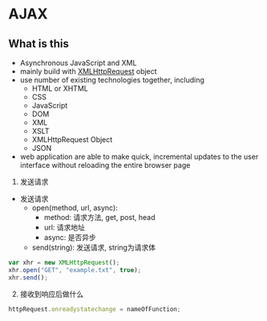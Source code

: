 # AJAX

## What is this

- Asynchronous JavaScript and XML
- mainly build with [XMLHttpRequest](javascript-bom-xmlhttprequest.md) object
- use number of existing technologies together, including
  - HTML or XHTML
  - CSS
  - JavaScript
  - DOM
  - XML
  - XSLT
  - XMLHttpRequest Object
  - JSON
- web application are able to make quick, incremental updates to the user interface without reloading the entire browser page

1. 发送请求

- 发送请求
  - open(method, url, async): 
    - method: 请求方法, get, post, head
    - url: 请求地址
    - async: 是否异步
  - send(string): 发送请求, string为请求体

```javascript
var xhr = new XMLHttpRequest();
xhr.open("GET", "example.txt", true);
xhr.send();
```

2. 接收到响应后做什么

```js
httpRequest.onreadystatechange = nameOfFunction;
```